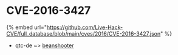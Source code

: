 # CVE-2016-3427
{% embed url="https://github.com/Live-Hack-CVE/full_database/blob/main/cves/2016/CVE-2016-3427.json" %}

* qtc-de ~> [beanshooter](https://www.alice-snow.ru/2016/database/cve-2016-3427/beanshooter-qtc-de)